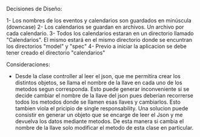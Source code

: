 
Decisiones de Diseño:

 1- Los nombres de los eventos y calendarios son guardados en minúscula (downcase)
 2- Los calendarios se guardan en archivos. Un archivo por cada calendario.
 3- Todos los calendarios estaran en un directorio llamado "Calendarios". El mismo estará en el mismo directorio donde se encuntran los directorios "model" y "spec"
 4- Previo a iniciar la aplicacion se debe tener creado el directorio "calendarios"

 Consideraciones:
 
 - Desde la clase controller al leer el json, que me permitira crear los distintos objetos, se llama el nombre de la llave en cada uno de los metodos segun corresponda. Esto puede generar inconveniente si se decide cambiar el nombre de la llave del json pues deberian recorrerse todos los metodos donde se llamen esas llaves y cambiarlos. Esto tambien viola  el pricipio de single responsability. 
 Una solucion puede consistir en generar un objeto que se encarge de leer el Json y me devuelva los datos mediante metodos. De esta manera si cambia el nombre de la llave solo modificar el metodo de esta clase en particular.
